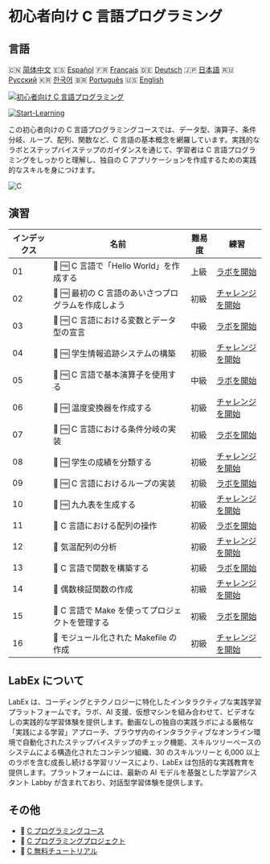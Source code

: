 # 初心者向け C 言語プログラミング

## 言語

🇨🇳 [简体中文](README_zh.md) 🇪🇸 [Español](README_es.md) 🇫🇷 [Français](README_fr.md) 🇩🇪 [Deutsch](README_de.md) 🇯🇵 [日本語](README_ja.md) 🇷🇺 [Русский](README_ru.md) 🇰🇷 [한국어](README_ko.md) 🇧🇷 [Português](README_pt.md) 🇺🇸 [English](README.md) 

[![初心者向け C 言語プログラミング](https://cover-creator.labex.io/c-programming-for-beginners.png?lang=ja)](https://labex.io/ja/courses/c-programming-for-beginners)

[![Start-Learning](https://img.shields.io/badge/Start-Learning-whitesmoke?style=for-the-badge)](https://labex.io/ja/courses/c-programming-for-beginners)

この初心者向けの C 言語プログラミングコースでは、データ型、演算子、条件分岐、ループ、配列、関数など、C 言語の基本概念を網羅しています。実践的なラボとステップバイステップのガイダンスを通じて、学習者は C 言語プログラミングをしっかりと理解し、独自の C アプリケーションを作成するための実践的なスキルを身につけます。

![C](https://img.shields.io/badge/C-whitesmoke?style=for-the-badge&logo=c)


## 演習

|   インデックス | 名前                                                | 難易度   | 練習                                                                                                                        |
|----------------|-----------------------------------------------------|----------|-----------------------------------------------------------------------------------------------------------------------------|
|             01 | 📖 🆓 C 言語で「Hello World」を作成する             | 上級     | <a target='_blank' href='https://labex.io/ja/tutorials/c-create-hello-world-in-c-438286'>ラボを開始</a>                     |
|             02 | 🎯 🆓 最初の C 言語のあいさつプログラムを作成しよう | 初級     | <a target='_blank' href='https://labex.io/ja/tutorials/c-craft-your-first-c-greeting-438337'>チャレンジを開始</a>           |
|             03 | 📖 🆓 C 言語における変数とデータ型の宣言            | 中級     | <a target='_blank' href='https://labex.io/ja/tutorials/c-declare-variables-and-data-types-in-c-438287'>ラボを開始</a>       |
|             04 | 🎯 🆓 学生情報追跡システムの構築                    | 初級     | <a target='_blank' href='https://labex.io/ja/tutorials/c-build-student-information-tracker-438353'>チャレンジを開始</a>     |
|             05 | 📖 🆓 C 言語で基本演算子を使用する                  | 中級     | <a target='_blank' href='https://labex.io/ja/tutorials/c-use-basic-operators-in-c-438288'>ラボを開始</a>                    |
|             06 | 🎯 🆓 温度変換器を作成する                          | 初級     | <a target='_blank' href='https://labex.io/ja/tutorials/c-create-a-temperature-converter-438383'>チャレンジを開始</a>        |
|             07 | 📖 🆓 C 言語における条件分岐の実装                  | 初級     | <a target='_blank' href='https://labex.io/ja/tutorials/c-implement-conditionals-in-c-438331'>ラボを開始</a>                 |
|             08 | 🎯 🆓 学生の成績を分類する                          | 初級     | <a target='_blank' href='https://labex.io/ja/tutorials/c-classify-student-grades-438387'>チャレンジを開始</a>               |
|             09 | 📖 🆓 C 言語におけるループの実装                    | 初級     | <a target='_blank' href='https://labex.io/ja/tutorials/c-implement-loops-in-c-438332'>ラボを開始</a>                        |
|             10 | 🎯 🆓 九九表を生成する                              | 初級     | <a target='_blank' href='https://labex.io/ja/tutorials/c-generate-multiplication-tables-438391'>チャレンジを開始</a>        |
|             11 | 📖  C 言語における配列の操作                        | 初級     | <a target='_blank' href='https://labex.io/ja/tutorials/c-handle-arrays-in-c-438330'>ラボを開始</a>                          |
|             12 | 🎯  気温配列の分析                                  | 初級     | <a target='_blank' href='https://labex.io/ja/tutorials/c-analyze-temperature-array-438390'>チャレンジを開始</a>             |
|             13 | 📖  C 言語で関数を構築する                          | 初級     | <a target='_blank' href='https://labex.io/ja/tutorials/c-build-functions-in-c-438329'>ラボを開始</a>                        |
|             14 | 🎯  偶数検証関数の作成                              | 初級     | <a target='_blank' href='https://labex.io/ja/tutorials/c-create-even-number-validator-function-438393'>チャレンジを開始</a> |
|             15 | 📖  C 言語で Make を使ってプロジェクトを管理する    | 初級     | <a target='_blank' href='https://labex.io/ja/tutorials/c-manage-projects-with-make-in-c-438333'>ラボを開始</a>              |
|             16 | 🎯  モジュール化された Makefile の作成              | 初級     | <a target='_blank' href='https://labex.io/ja/tutorials/c-create-a-modular-makefile-438425'>チャレンジを開始</a>             |

## LabEx について

LabEx は、コーディングとテクノロジーに特化したインタラクティブな実践学習プラットフォームです。ラボ、AI 支援、仮想マシンを組み合わせて、ビデオなしの実践的な学習体験を提供します。動画なしの独自の実践ラボによる厳格な「実践による学習」アプローチ、ブラウザ内のインタラクティブなオンライン環境で自動化されたステップバイステップのチェック機能、スキルツリーベースのシステムによる構造化されたコンテンツ組織、30 のスキルツリーと 6,000 以上のラボを含む成長し続ける学習リソースにより、LabEx は包括的な実践教育を提供します。プラットフォームには、最新の AI モデルを基盤とした学習アシスタント Labby が含まれており、対話型学習体験を提供します。

## その他

- 🔗 [C プログラミングコース](https://github.com/labex-labs/awesome-programming-courses)
- 🔗 [C プログラミングプロジェクト](https://github.com/labex-labs/awesome-programming-projects)
- 🔗 [C 無料チュートリアル](https://github.com/labex-labs/c-free-tutorials)

